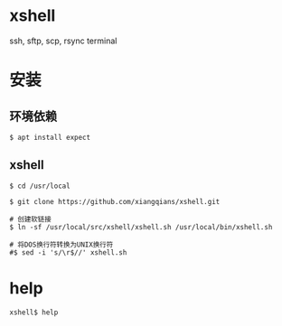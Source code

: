 # xshell

ssh, sftp, scp, rsync terminal

# 安装

## 环境依赖

```shell
$ apt install expect
```

## xshell

```shell
$ cd /usr/local

$ git clone https://github.com/xiangqians/xshell.git

# 创建软链接
$ ln -sf /usr/local/src/xshell/xshell.sh /usr/local/bin/xshell.sh

# 将DOS换行符转换为UNIX换行符
#$ sed -i 's/\r$//' xshell.sh
```

# help

```shell
xshell$ help
```
